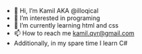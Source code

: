 - 👋 Hi, I’m Kamil AKA @illoqical
- 👀 I’m interested in programing 
- 🌱 I’m currently learning html and css
- 📫 How to reach me kamil.qvr@gmail.com
- Additionally, in my spare time I learn C#

<!---
illoqical/illoqical is a ✨ special ✨ repository because its `README.md` (this file) appears on your GitHub profile.
You can click the Preview link to take a look at your changes.
--->
